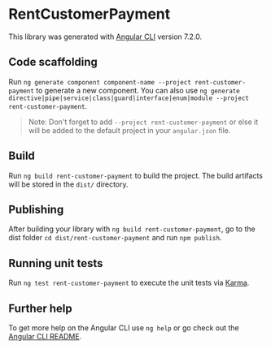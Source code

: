 # RentCustomerPayment

This library was generated with [Angular CLI](https://github.com/angular/angular-cli) version 7.2.0.

## Code scaffolding

Run `ng generate component component-name --project rent-customer-payment` to generate a new component. You can also use `ng generate directive|pipe|service|class|guard|interface|enum|module --project rent-customer-payment`.

> Note: Don't forget to add `--project rent-customer-payment` or else it will be added to the default project in your `angular.json` file.

## Build

Run `ng build rent-customer-payment` to build the project. The build artifacts will be stored in the `dist/` directory.

## Publishing

After building your library with `ng build rent-customer-payment`, go to the dist folder `cd dist/rent-customer-payment` and run `npm publish`.

## Running unit tests

Run `ng test rent-customer-payment` to execute the unit tests via [Karma](https://karma-runner.github.io).

## Further help

To get more help on the Angular CLI use `ng help` or go check out the [Angular CLI README](https://github.com/angular/angular-cli/blob/master/README.md).
